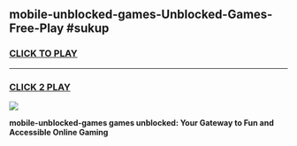 
## mobile-unblocked-games-Unblocked-Games-Free-Play #sukup
<h3>
<a href="https://us.freeplayer.one?title=mobile-unblocked-games&ref=9M">CLICK TO PLAY</a></h3>
<hr>

<h3>
<a href="https://us.freeplayer.one?title=mobile-unblocked-games&ref=9M">CLICK 2 PLAY</a>
  
</h3>

<a href="https://us.freeplayer.one?title=mobile-unblocked-games&ref=9M"><img src="https://clearcache.store/games.png"></a>


**mobile-unblocked-games games unblocked: Your Gateway to Fun and Accessible Online Gaming**

